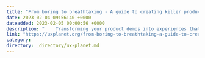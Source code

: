 ```yaml
---
title: "From boring to breathtaking - A guide to creating killer product demos"
date: 2023-02-04 09:56:40 +0000
dateadded: 2023-02-05 00:00:56 +0000
description: "    Transforming your product demos into experiences that sell  Continue reading on UX Planet »  "
link: "https://uxplanet.org/from-boring-to-breathtaking-a-guide-to-creating-killer-product-demos-7afe0f8ef563?source=rss----819cc2aaeee0---4"
category:
directory: _directory/ux-planet.md
---
```

